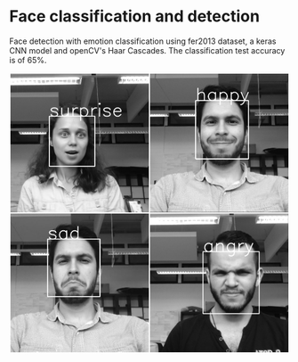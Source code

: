 # Face classification and detection
Face detection with emotion classification using fer2013 dataset, a keras CNN model and openCV's Haar Cascades. The classification test accuracy is of 65%. 

![alt tag](images/emotion_classification.jpg)
